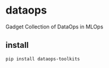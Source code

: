 # dataops
Gadget Collection of DataOps in MLOps


## install

``` 
pip install dataops-toolkits

```

